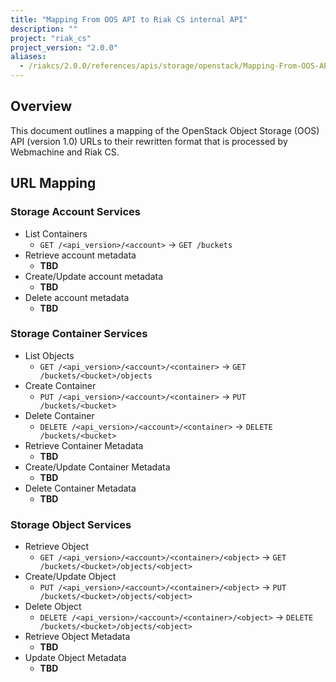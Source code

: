 ```yaml
---
title: "Mapping From OOS API to Riak CS internal API"
description: ""
project: "riak_cs"
project_version: "2.0.0"
aliases:
  - /riakcs/2.0.0/references/apis/storage/openstack/Mapping-From-OOS-API-to-Riak-CS-internal-API
---
```


## Overview

This document outlines a mapping of the OpenStack Object Storage (OOS) API (version 1.0) URLs to their rewritten format that is processed by Webmachine and Riak CS.

## URL Mapping

### Storage Account Services

* List Containers
    * `GET /<api_version>/<account>` -> `GET /buckets`
* Retrieve account metadata
    * **TBD**
* Create/Update account metadata
    * **TBD**
* Delete account metadata
    * **TBD**

### Storage Container Services

* List Objects
    * `GET /<api_version>/<account>/<container>` -> `GET /buckets/<bucket>/objects`
* Create Container
    * `PUT /<api_version>/<account>/<container>` -> `PUT /buckets/<bucket>`
* Delete Container
    * `DELETE /<api_version>/<account>/<container>` -> `DELETE /buckets/<bucket>`
* Retrieve Container Metadata
    * **TBD**
* Create/Update Container Metadata
    * **TBD**
* Delete Container Metadata
    * **TBD**

### Storage Object Services

* Retrieve Object
    * `GET /<api_version>/<account>/<container>/<object>` -> `GET /buckets/<bucket>/objects/<object>`
* Create/Update Object
    * `PUT /<api_version>/<account>/<container>/<object>` -> `PUT /buckets/<bucket>/objects/<object>`
* Delete Object
    * `DELETE /<api_version>/<account>/<container>/<object>` -> `DELETE /buckets/<bucket>/objects/<object>`
* Retrieve Object Metadata
    * **TBD**
* Update Object Metadata
    * **TBD**

